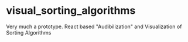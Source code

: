 # visual_sorting_algorithms

Very much a prototype. React based "Audibilization" and Visualization of Sorting Algorithms